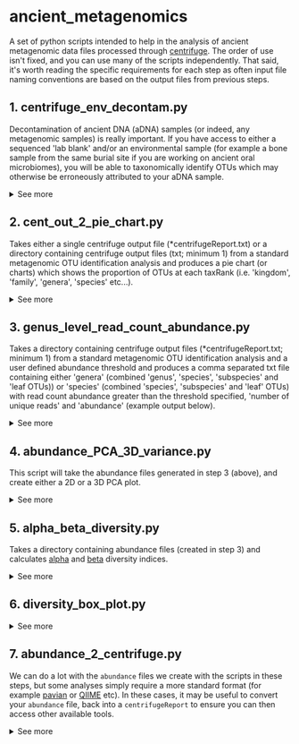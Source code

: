 # ancient_metagenomics

A set of python scripts intended to help in the analysis of ancient metagenomic data files processed through [centrifuge](https://ccb.jhu.edu/software/centrifuge/ "Link to Centrifuge homepage"). The order of use isn't fixed, and you can use many of the scripts independently. That said, it's worth reading the specific requirements for each step as often input file naming conventions are based on the output files from previous steps.

## 1. centrifuge_env_decontam.py
Decontamination of ancient DNA (aDNA) samples (or indeed, any metagenomic samples) is really important. If you have access to either a sequenced 'lab blank' and/or an environmental sample (for example a bone sample from the same burial site if you are working on ancient oral microbiomes), you will be able to taxonomically identify OTUs which may otherwise be erroneously attributed to your aDNA sample.
<details><summary>See more</summary>


**Prerequisites:** All samples ('real' and 'contaminants') should have been run through centrifuge to produce 'centrifugeReport.txt' files.

**Requirements:**
1.  directory containing sample files (*centrifugeReport.txt format; see below for naming protocols)
2.  directory containing either contaminents (*centrifugeReport.txt format; can be the same folder as the samples are given in)
3.  metadata file (CSV format, see below for details)
4.  taxonomic level (either 'total', 'genus' or 'species'; see below for explanation)

**Basic usage:** `python centrifuge_env_decontam.py [sample_folder] [contaminent_folder] [metadata_file] [tax_level]`

**File naming protocol:** Centrifuge output files should be named in the following manner:
> shortname_anything_centrifugeReport.txt

1.    shortname: used to link files to the metadata
2.    anything: not used, but can be anything
3.    centrifugeReport.txt: used by the programme to identify the correct files within the given directory
4.    underscores ('_') must be used between file name elements as these are used for splitting file names

**Metadata format:** Metadata should be in two column CSV format as shown below (example can be downloaded [here](https://github.com/DrATedder/ancient_metagenomics/blob/42e6d56453cc1c63e0ee8885aeb0acfc4acc42d1/decontamination_metadata_example.csv "Decontaminant metadata example file")). The first column should contain the sequence 'shortname' for each file you want to process, and the second column should contain the sequence 'shortname' for the contaminant file. **Note.** If either file (sample or contaminent) is in the metadata but not in the directories given, they will be ignored. 

|sample|contaminent|
|---|---|
|ERR9638263|ERR9638259|
|ERR9638253|ERR9638262|
|ERR9638254|ERR9638262|
|ERR9638255|ERR9638262|
|ERR9638256|ERR9638262|

**Taxonomic level:** Taxonomic level explains what OTUs from the contaminant sample will be reomved from the 'real' sample. Brief explanations for these are given below:

*total* - This will remove **any** OTUs which overlap at any taxRank level. This is likely to be super conservative, and may only be useful in certain circumstance.

*genus* - This will remove overlapping OTUs from the genus level down (inc. 'genus', 'species', 'subspecies' & 'leaf').

*species* - This will remove overlapping OTUs from the species level down (inc. 'species', 'subspecies' & 'leaf').

**Output files:** Output file, still in 'centrifugeReport.txt' format will be output into the directory containing the samples. File names will have been appended in the following way:
> shortname_anything_<tax_level>_decontam_centrifugeReoprt.txt

A Java GUI version of this script can be found [here](https://github.com/DrATedder/centrifuge_decontamination "centrifuge_decontamination Java App").
</details>

## 2. cent_out_2_pie_chart.py

Takes either a single centrifuge output file (*centrifugeReport.txt) or a directory containing centrifuge output files (txt; minimum 1) from a standard metagenomic OTU identification analysis and produces a pie chart (or charts) which shows the proportion of OTUs at each taxRank (i.e. 'kingdom', 'family', 'genera', 'species' etc...).
<details><summary>See more</summary>

**Basic usage:** `python cent_out_2_pie_chart.py /path/to/directory/containing/centrifuge_output(s/) [output format]`

**Note**. Centrifuge output files should be named in the following manner:
> shortname_anything_centrifugeReport.txt

1.    shortname: used to label the pie chart
2.    anything: not used, but can be anything
3.    centrifugeReport.txt: used by the programme to identify the correct files within the given directory
4.    underscores ('_') must be used between file name elements as these are used for splitting file names

**output format** can be either 'pdf' or 'png'.

An example output can be seen below:
<img src="https://github.com/DrATedder/cent_2_pie/blob/4d1450706915204e24590eb9e8ecd979e283d664/ERR9638259_fastp_trimmed_decon_centrifugeReport_chart.png" width=80% height=80%>

A Java GUI version of this script can be found [here](https://github.com/DrATedder/cent_2_pie/tree/main "Link to cent_2_pie Java GUI").
</details>

## 3. genus_level_read_count_abundance.py

Takes a directory containing centrifuge output files (*centrifugeReport.txt; minimum 1) from a standard metagenomic OTU identification analysis and a user defined abundance threshold and produces a comma separated txt file containing either 'genera' (combined 'genus', 'species', 'subspecies' and 'leaf OTUs)) or 'species' (combined 'species', 'subspecies' and 'leaf' OTUs) with read count abundance greater than the threshold specified, 'number of unique reads' and 'abundance' (example output below).
<details><summary>See more</summary>

## Example output file ##

|  OTU   |  UniqR   | Abundance   |
| --- | --- | --- |
|Azorhizobium caulinodans | 1725 | 0.03|
|Cellulomonas gilvus | 2019 | 0.03|
|Myxococcus xanthus | 5519 | 0.08|
|Myxococcus macrosporus | 4463 | 0.07|
|Stigmatella aurantiaca | 1622 | 0.02|
|Cystobacter fuscus | 2504 | 0.04|
|Archangium gephyra | 3011 | 0.04|
|Chondromyces crocatus | 1719 | 0.03|
|Sorangium cellulosum | 16403 | 0.24|
|Vitreoscilla filiformis | 1746 | 0.03|
|Lysobacter enzymogenes | 44962 | 0.66|
|Stella humosa | 2887 | 0.04| 

**Note**. Column headers are for illustrative purposes only. Abundance files are output without headers.

**Basic usage:** `python cent_out_2_pie_chart.py /path/to/directory/containing/centrifuge_outputs/ [threshold] [level]`

**Threshold** can be any integer/float below 100, and output files are written into the directory containing input files. Please be aware that the threshold chosen isn't incorporated into the output file name, so you run the risk of overwriting previous abundance files if you run the script multiple times with different thresholds.

**Level** can be either 'species' or 'genus'. Output file will reflect these taxonomic classifications.

A Java-based GUI version of this script is available [here](https://github.com/DrATedder/centrifuge_2_abundance/tree/main "Link to centrifuge_2_abundance App").
</details>

## 4. abundance_PCA_3D_variance.py

This script will take the abundance files generated in step 3 (above), and create either a 2D or a 3D PCA plot.
<details><summary>See more</summary>

## Usage
```bash
   python abundance_PCA_3D_variance.py input directory output directory [metadata] [PCA type] [show_variance]
```

1. input data files and meta data should take the same form as shown above.
2. PCA type should be either '2D' or '3D'.
3. if 'show_variance' is absent, variance will not be shown.

## Example input files
### Abundance files
Input files (minimum 2) containing abundance data should be in three column CSV file format (example format shown below) with a 'txt' extension. The columns represent 'species', 'read count' and 'abundance'. No column headers are permitted.
An example input file (ERR9638312_fastp_trimmed_decon_centrifugeReport_abundance.txt) can be found [here](../blob/8a56fd9c63c5e9359ce89a43b8392921ac85cd3c/ERR9638312_fastp_trimmed_decon_centrifugeReport_abundance.txt "Example Input Data").

**Note.** Input files can be generated from centrifugeReport.txt file using step 3 above.

All files should be named in the following way: 
> shortname_anything_abundance.txt

1. **shortname**: used to label samples in the PCA plot; should also be used in metadata file
2. **anything**: not used, but can be anything
3. **abundance.txt**: used by the programme to identify the correct files within the given directory
4. **underscores** ('_') must be used between file name elements as these are used for splitting file names


|     |     |     |
| --- | --- | --- |
|Azorhizobium caulinodans | 1725 | 0.03|
|Cellulomonas gilvus | 2019 | 0.03|
|Myxococcus xanthus | 5519 | 0.08|
|Myxococcus macrosporus | 4463 | 0.07|
|Stigmatella aurantiaca | 1622 | 0.02|
|Cystobacter fuscus | 2504 | 0.04|
|Archangium gephyra | 3011 | 0.04|
|Chondromyces crocatus | 1719 | 0.03|
|Sorangium cellulosum | 16403 | 0.24|
|Vitreoscilla filiformis | 1746 | 0.03|
|Lysobacter enzymogenes | 44962 | 0.66|
|Stella humosa | 2887 | 0.04| 

### Metadata file
The metadata file should be in two column CSV format (example given below) with a 'csv' extension. Column headers should be present, and should be 'sample_name' and 'grouping'. The actual data you use to group samples can take any format you desire.

**Note.** The data in the column 'sample_name' should correspond to the **shortname** used for each of the abundance input files. If these don't match, the PCA plot will be generated without grouping the data.

| sample_name | grouping |
| --- | --- |
| ERR1329824 | 25 |
| ERR1329825 | 25 |
| ERR1329826 | 25 |
| ERR1329827 | 25 |
| ERR1329828 | 25 |
| ERR1329829 | ancient |
| ERR1329830 | ancient |
| ERR1329831 | word_99 |
| ERR1329832 | word_99 |
| ERR1329833 | word_99 |

### Example output file

![Screenshot](https://github.com/DrATedder/ancient_metagenomics/blob/7117d164fc22972f9c8b69248cda3df922bd3d05/3D_PCA_plot_example.png "Example 3D PCA")

### Java App

A Java GUI version of this script is available [here](https://github.com/DrATedder/abundance_2_PCA "Link to abundance_2_PCA Java App")
</details>

## 5. alpha_beta_diversity.py

Takes a directory containing abundance files (created in step 3) and calculates [alpha](https://en.wikipedia.org/wiki/Alpha_diversity "Link to Alpha Diversity page on Wikipedia") and [beta](https://en.wikipedia.org/wiki/Beta_diversity "Link to Beta Diversity page on Wikipedia") diversity indices.
<details><summary>See more</summary>

### Usage
```bash
   python alpha_beta_diversity.py input_directory
```

### Output files
The script generates three output files:
- alpha_diversity_results.csv: A two column file with samples and their associated alpha diversity. **Note.** each file will be named in the file with it's **shortname** as in previous steps.
- beta_diversity_matrix.csv: A pairwise comparison of individuals based on beta diversity.
- count_matrix.csv: A count matirx for each OTU per sample.

### Java App

A Java GUI version of this script is available [here](https://github.com/DrATedder/Calculate_Metagenomic_Diversity "Link to 'Calculate_Metagenomic_Diversity' App").

</details>

## 6. diversity_box_plot.py
<details><summary>See more</summary>
some stuff
</details>

## 7. abundance_2_centrifuge.py

We can do a lot with the `abundance` files we create with the scripts in these steps, but some analyses simply require a more standard format (for example [pavian](https://github.com/fbreitwieser/pavian) or [QIIME](http://qiime.org/) etc). In these cases, it may be useful to convert your `abundance` file, back into a `centrifugeReport` to ensure you can then access other available tools.

<details><summary>See more</summary>
   
**Requirements:**
- an `abundance` file
- the original `centrifugeReport` that made the centrifuge file
- the taxonomic level used to create your `abundance` files (either `species`, `genus`, or `total`)

**Note.** both of these file types, for all of the files you intend to convert, should be in the **same** directory.

**Usage:**
```bash
python /path/to/abundance_2_centrifuge.py </path/to/directory> <otu_level>
```
</details>
